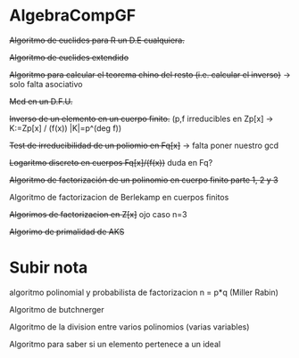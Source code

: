# AlgebraCompGF

~~Algoritmo de euclides para R un D.E cualquiera.~~

~~Algoritmo de euclides extendido~~

~~Algoritmo para calcular el teorema chino del resto (i.e. calcular el inverso)~~ -> solo falta asociativo

~~Mcd en un D.F.U.~~


~~Inverso de un elemento en un cuerpo finito.~~
(p,f irreducibles en Zp[x] -> K:=Zp[x] / (f(x)) |K|=p^(deg f))

~~Test de irreducibilidad de un poliomio en Fq[x]~~ -> falta poner nuestro gcd

~~Logaritmo discreto en cuerpos Fq[x]/(f(x))~~ duda en Fq?

~~Algoritmo de factorización de un polinomio en cuerpo finito parte 1, 2 y 3~~

Algoritmo de factorizacion de Berlekamp en cuerpos finitos 

~~Algorimos de factorizacion en Z[x]~~ ojo caso n=3

~~Algorimo de primalidad de AKS~~ 


# Subir nota

algoritmo polinomial y probabilista de factorizacion n = p*q (Miller Rabin)

Algoritmo de butchnerger

Algoritmo de la division entre varios polinomios (varias variables)

Algoritmo para saber si un elemento pertenece a un ideal

